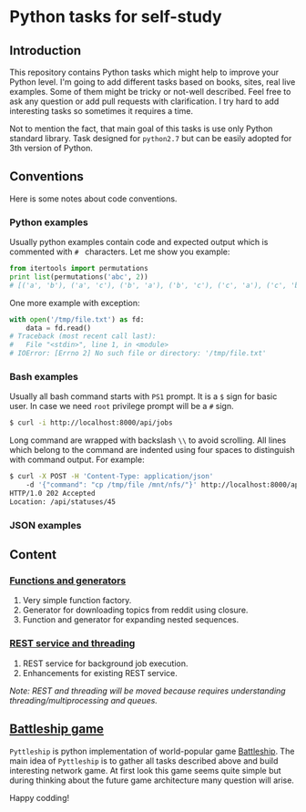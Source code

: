 # Python tasks for self-study

## Introduction

This repository contains Python tasks which might help to improve your Python
level. I'm going to add different tasks based on books, sites, real live
examples. Some of them might be tricky or not-well described. Feel free to ask
any question or add pull requests with clarification. I try hard to add
interesting tasks so sometimes it requires a time.

Not to mention the fact, that main goal of this tasks is use only Python
standard library. Task designed for `python2.7` but can be easily adopted for
3th version of Python.

## Conventions

Here is some notes about code conventions.

### Python examples

Usually python examples contain code and expected output which is commented
with `# ` characters. Let me show you example:

```python
from itertools import permutations
print list(permutations('abc', 2))
# [('a', 'b'), ('a', 'c'), ('b', 'a'), ('b', 'c'), ('c', 'a'), ('c', 'b')]
```

One more example with exception:

```python
with open('/tmp/file.txt') as fd:
    data = fd.read()
# Traceback (most recent call last):
#   File "<stdin>", line 1, in <module>
# IOError: [Errno 2] No such file or directory: '/tmp/file.txt'
```

### Bash examples

Usually all bash command starts with `PS1` prompt. It is a `$` sign for basic
user. In case we need `root` privilege prompt will be a `#` sign.

```bash
$ curl -i http://localhost:8000/api/jobs
```

Long command are wrapped with backslash `\\` to avoid scrolling. All lines
which belong to the command are indented using four spaces to distinguish with
command output. For example:

```bash
$ curl -X POST -H 'Content-Type: application/json'
    -d '{"command": "cp /tmp/file /mnt/nfs/"}' http://localhost:8000/api/jobs
HTTP/1.0 202 Accepted
Location: /api/statuses/45
```

### JSON examples

## Content

### [Functions and generators](tasks/functions_and_generators.md)
 1. Very simple function factory.
 2. Generator for downloading topics from reddit using closure.
 3. Function and generator for expanding nested sequences.

### [REST service and threading](tasks/linux_http_rest_cmd_server.md)
 1. REST service for background job execution.
 2. Enhancements for existing REST service.

_Note: REST and threading will be moved because requires understanding
threading/multiprocessing and queues._

## [Battleship game](tasks/pyttleship.md)
`Pyttleship` is python implementation of world-popular game [Battleship].
The main idea of `Pyttleship` is to gather all tasks described above and build
interesting network game. At first look this game seems quite simple but
during thinking about the future game architecture many question will arise.

Happy codding!

[battleship]:https://en.wikipedia.org/wiki/Battleship_(game)
